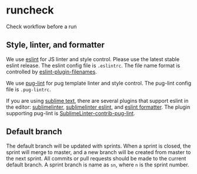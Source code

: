 # runcheck
Check workflow before a run


## Style, linter, and formatter

We use [eslint](http://eslint.org/) for JS linter and style control. Please use the latest stable eslint release. The eslint config file is `.eslintrc`. The file name format is controlled by [eslint-plugin-filenames](https://github.com/selaux/eslint-plugin-filenames).

We use [pug-lint](https://github.com/pugjs/pug-lint) for pug template linter and style control. The pug-lint config file is `.pug-lintrc`.

If you are using [sublime text](https://www.sublimetext.com/), there are several plugins that support eslint in the editor: [sublimelinter](http://www.sublimelinter.com/en/latest/), [sublimelinter eslint](https://github.com/roadhump/SublimeLinter-eslint), and [eslint formatter](https://github.com/TheSavior/ESLint-Formatter). The plugin supporting pug-lint is [SublimeLinter-contrib-pug-lint](https://github.com/benedfit/SublimeLinter-contrib-pug-lint). 

## Default branch

The default branch will be updated with sprints. When a sprint is closed, the sprint will merge to master, and a new branch will be created from master to the next sprint. All commits or pull requests should be made to the current default branch. A sprint branch is name as `sn`, where `n` is the sprint number.
